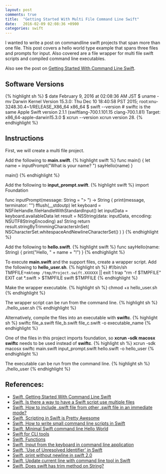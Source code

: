 ```yaml
---
layout: post
comments: true
title:  "Getting Started With Multi File Command Line Swift"
date:   2016-02-09 02:08:36 +0900
categories: swift
---
```

I wanted to write a post on commandline swift projects that span more than one file.
This post covers a hello world type example that spans three files and prompts for input.
Also covered are a file wrapper for multi file swift scripts and compiled command line executables.

Also see the post on [Getting Started With Command Line Swift][swift-started].

## Software Versions
{% highlight sh %}
$ date
February  9, 2016 at 02:08:36 AM JST
$ uname -mv
Darwin Kernel Version 15.3.0: Thu Dec 10 18:40:58 PST 2015; root:xnu-3248.30.4~1/RELEASE_X86_64 x86_64
$ swift --version # swiftc is the same
Apple Swift version 2.1.1 (swiftlang-700.1.101.15 clang-700.1.81)
Target: x86_64-apple-darwin15.3.0
$ xcrun --version
xcrun version 28.
{% endhighlight %}

## Instructions
First, we will create a multi file project.

Add the following to **main.swift**.
{% highlight swift %}
func main() {
  let name = inputPrompt("What is your name? ")
  sayHello(name)
}

main()
{% endhighlight %}

Add the following to **input_prompt.swift**.
{% highlight swift %}
import Foundation

func inputPrompt(message: String = "> ") -> String {
  print(message, terminator: "")
  fflush(__stdoutp)
  let keyboard = NSFileHandle.fileHandleWithStandardInput()
  let inputData = keyboard.availableData
  let result = NSString(data: inputData, encoding: NSUTF8StringEncoding) as! String
  return result.stringByTrimmingCharactersInSet(
    NSCharacterSet.whitespaceAndNewlineCharacterSet()
  )
}
{% endhighlight %}

Add the following to **hello.swift**.
{% highlight swift %}
func sayHello(name: String) {
  print("Hello, " + name + "!")
}
{% endhighlight %}

To execute **main.swift** and the support files, create a wrapper script.
Add the following to **hello_user.sh**.
{% highlight sh %}
#!/bin/sh
TMPFILE=`mktemp /tmp/Project.swift.XXXXXX` || exit 1
trap "rm -f $TMPFILE" EXIT 
cat *.swift > $TMPFILE
swift $TMPFILE
{% endhighlight %}

Make the wrapper executable.
{% highlight sh %}
chmod +x hello_user.sh
{% endhighlight %}

The wrapper script can be run from the command line.
{% highlight sh %}
./hello_user.sh
{% endhighlight %}

Alternatively, compile the files into an executable with **swiftc**.
{% highlight sh %}
swiftc file_a.swift file_b.swift file_c.swift -o executable_name
{% endhighlight %}

One of the files in this project imports foundation, so **xcrun -sdk macosx swiftc** needs to be used instead of **swiftc**.
{% highlight sh %}
xcrun -sdk macosx swiftc main.swift input_prompt.swift hello.swift -o hello_user
{% endhighlight %}

The executable can be run from the command line.
{% highlight sh %}
./hello_user
{% endhighlight %}

## References:
- [Swift, Getting Started With Command Line Swift][swift-started]
- [Swift, Is there a way to have a Swift script use multiple files][swift-multi]
- [Swift, How to include .swift file from other .swift file in an immediate mode?][swift-include]
- [Swift, Scripting in Swift is Pretty Awesome][swift-awesome]
- [Swift, How to write small command line scripts in Swift][swift-script]
- [Swift, Minimal Swift command line Hello World][swift-minimal]
- [Swift for CLI tools][swift-cli]
- [Swift, Functions][swift-functions]
- [Swift, Input from the keyboard in command line application][swift-input]
- [Swift, 'Use of Unresolved Identifier' in Swift][swift-unresolved]
- [Swift, print without newline in swift 2.0][swift-newline]
- [Swift, Update current line with command line tool in Swift][swift-update]
- [Swift, Does swift has trim method on String?][swift-strip]

[swift-started]:    https://sgeos.github.io/swift/2016/01/18/getting-started-with-command-line-swift.html
[swift-multi]:      http://stackoverflow.com/questions/28069043/is-there-a-way-to-have-a-swift-script-use-multiple-files
[swift-include]:    http://stackoverflow.com/questions/25342940/how-to-include-swift-file-from-other-swift-file-in-an-immediate-mode
[swift-awesome]:    http://krakendev.io/blog/scripting-in-swift
[swift-script]:     http://practicalswift.com/2014/06/07/swift-scripts-how-to-write-small-command-line-scripts-in-swift/
[swift-minimal]:    https://gist.github.com/kavu/79f05be2383e97843867
[swift-cli]:        https://speakerdeck.com/supermarin/swift-for-cli-tools
[swift-functions]:  https://developer.apple.com/library/ios/documentation/Swift/Conceptual/Swift_Programming_Language/Functions.html
[swift-input]:      http://stackoverflow.com/questions/24004776/input-from-the-keyboard-in-command-line-application
[swift-unresolved]: http://stackoverflow.com/questions/28996730/use-of-unresolved-identifier-in-swift
[swift-newline]:    http://stackoverflow.com/questions/30865233/print-without-newline-in-swift-2-0
[swift-update]:     http://stackoverflow.com/questions/25483292/update-current-line-with-command-line-tool-in-swift
[swift-strip]:      http://stackoverflow.com/questions/26797739/does-swift-has-trim-method-on-string

